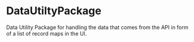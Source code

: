# DataUtiltyPackage
Data Utility Package for handling the data that comes from the API in form of a list of record maps in the UI.
